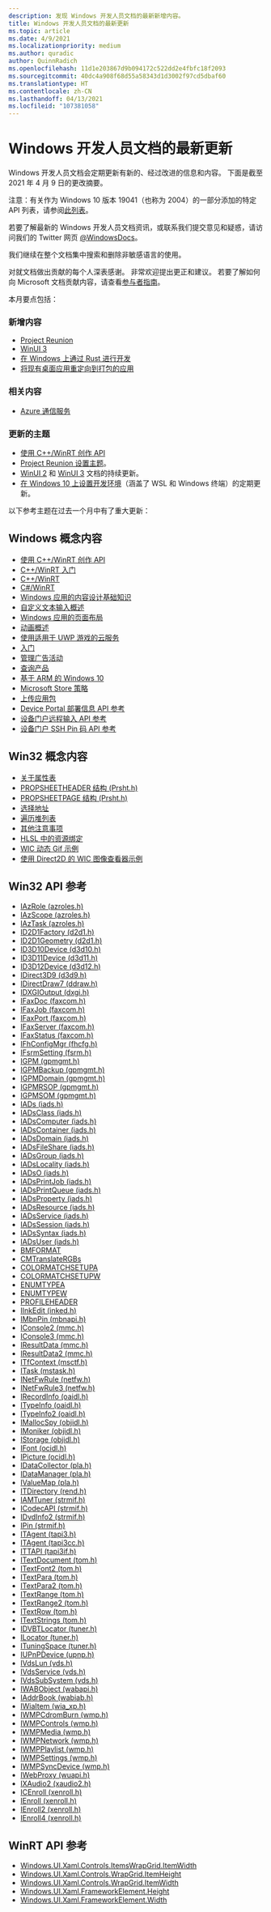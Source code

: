 ```yaml
---
description: 发现 Windows 开发人员文档的最新新增内容。
title: Windows 开发人员文档的最新更新
ms.topic: article
ms.date: 4/9/2021
ms.localizationpriority: medium
ms.author: quradic
author: QuinnRadich
ms.openlocfilehash: 11d1e203867d9b094172c522dd2e4fbfc18f2093
ms.sourcegitcommit: 40dc4a908f68d55a58343d1d3002f97cd5dbaf60
ms.translationtype: HT
ms.contentlocale: zh-CN
ms.lasthandoff: 04/13/2021
ms.locfileid: "107381058"
---
```

# <a name="latest-updates-to-the-windows-developer-docs"></a>Windows 开发人员文档的最新更新

Windows 开发人员文档会定期更新有新的、经过改进的信息和内容。 下面是截至 2021 年 4 月 9 日的更改摘要。

注意：有关作为 Windows 10 版本 19041（也称为 2004）的一部分添加的特定 API 列表，请参阅[此列表](/windows/uwp/whats-new/windows-10-build-19041-api-diff)。

若要了解最新的 Windows 开发人员文档资讯，或联系我们提交意见和疑惑，请访问我们的 Twitter 网页 [@WindowsDocs](https://twitter.com/windowsdocs)。

我们继续在整个文档集中搜索和删除非敏感语言的使用。

对就文档做出贡献的每个人深表感谢。 非常欢迎提出更正和建议。 若要了解如何向 Microsoft 文档贡献内容，请查看[参与者指南](/contribute/)。

本月要点包括：

### <a name="new-content"></a>新增内容


* [Project Reunion](https://docs.microsoft.com/windows/apps/project-reunion/)
* [WinUI 3](https://docs.microsoft.com/windows/apps/winui/winui3/)
* [在 Windows 上通过 Rust 进行开发](https://docs.microsoft.com/windows/dev-environment/rust/)
* [将现有桌面应用重定向到打包的应用](https://docs.microsoft.com/windows/apps/desktop/modernize/desktop-to-uwp-extensions#redirect)



### <a name="related-content"></a>相关内容 

* [Azure 通信服务](https://azure.microsoft.com/services/communication-services/)

### <a name="updated-topics"></a>更新的主题

* [使用 C++/WinRT 创作 API](https://docs.microsoft.com/windows/uwp/cpp-and-winrt-apis/author-apis)
* [Project Reunion 设置主题](../project-reunion/index.md)。
* [WinUI 2](../winui/winui2/index.md) 和 [WinUI 3](../winui/winui3/index.md) 文档的持续更新。
* [在 Windows 10 上设置开发环境](../../dev-environment/overview.md)（涵盖了 WSL 和 Windows 终端）的定期更新。


以下参考主题在过去一个月中有了重大更新：


## <a name="windows-conceptual-content"></a>Windows 概念内容

<ul>
<li><a href="https://docs.microsoft.com/windows/uwp/cpp-and-winrt-apis/author-apis">使用 C++/WinRT 创作 API</a></li>
<li><a href="https://docs.microsoft.com/windows/uwp/cpp-and-winrt-apis/get-started">C++/WinRT 入门</a></li>
<li><a href="https://docs.microsoft.com/windows/uwp/cpp-and-winrt-apis/index">C++/WinRT</a></li>
<li><a href="https://docs.microsoft.com/windows/uwp/csharp-winrt/index">C#/WinRT</a></li>
<li><a href="https://docs.microsoft.com/windows/uwp/design/basics/content-basics">Windows 应用的内容设计基础知识</a></li>
<li><a href="https://docs.microsoft.com/windows/uwp/design/input/custom-text-input">自定义文本输入概述</a></li>
<li><a href="https://docs.microsoft.com/windows/uwp/design/layout/page-layout">Windows 应用的页面布局</a></li>
<li><a href="https://docs.microsoft.com/windows/uwp/design/motion/xaml-animation">动画概述</a></li>
<li><a href="https://docs.microsoft.com/windows/uwp/gaming/cloud-for-games">使用适用于 UWP 游戏的云服务</a></li>
<li><a href="https://docs.microsoft.com/windows/uwp/gaming/getting-started">入门</a></li>
<li><a href="https://docs.microsoft.com/windows/uwp/monetize/manage-ad-campaigns">管理广告活动</a></li>
<li><a href="https://docs.microsoft.com/windows/uwp/monetize/query-for-products">查询产品</a></li>
<li><a href="https://docs.microsoft.com/windows/uwp/porting/apps-on-arm">基于 ARM 的 Windows 10</a></li>
<li><a href="https://docs.microsoft.com/windows/uwp/publish/store-policies">Microsoft Store 策略</a></li>
<li><a href="https://docs.microsoft.com/windows/uwp/publish/upload-app-packages">上传应用包</a></li>
<li><a href="https://docs.microsoft.com/windows/uwp/xbox-apps/uwp-deployinfo-api">Device Portal 部署信息 API 参考</a></li>
<li><a href="https://docs.microsoft.com/windows/uwp/xbox-apps/uwp-remoteinput-api">设备门户远程输入 API 参考</a></li>
<li><a href="https://docs.microsoft.com/windows/uwp/xbox-apps/uwp-sshpins-api">设备门户 SSH Pin 码 API 参考</a></li>
</ul>

## <a name="win32-conceptual-content"></a>Win32 概念内容

<ul>
<li><a href="https://docs.microsoft.com/windows/desktop/Controls/property-sheets">关于属性表</a></li>
<li><a href="https://docs.microsoft.com/windows/desktop/Controls/pss-propsheetheader">PROPSHEETHEADER 结构 (Prsht.h)</a></li>
<li><a href="https://docs.microsoft.com/windows/desktop/Controls/pss-propsheetpage">PROPSHEETPAGE 结构 (Prsht.h)</a></li>
<li><a href="https://docs.microsoft.com/windows/desktop/Tapi/select-an-address">选择地址</a></li>
<li><a href="https://docs.microsoft.com/windows/desktop/ToolHelp/traversing-the-heap-list">遍历堆列表</a></li>
<li><a href="https://docs.microsoft.com/windows/desktop/WinProg64/additional-considerations">其他注意事项</a></li>
<li><a href="https://docs.microsoft.com/windows/desktop/direct3d12/resource-binding-in-hlsl">HLSL 中的资源绑定</a></li>
<li><a href="https://docs.microsoft.com/windows/desktop/wic/-wic-sample-animated-gif">WIC 动态 Gif 示例</a></li>
<li><a href="https://docs.microsoft.com/windows/desktop/wic/-wic-sample-d2d-viewer">使用 Direct2D 的 WIC 图像查看器示例</a></li>
</ul>

## <a name="win32-api-reference"></a>Win32 API 参考

<ul>
<li><a href="https://docs.microsoft.com/windows/win32/api/azroles/nn-azroles-iazrole">IAzRole (azroles.h) </a></li>
<li><a href="https://docs.microsoft.com/windows/win32/api/azroles/nn-azroles-iazscope">IAzScope (azroles.h) </a></li>
<li><a href="https://docs.microsoft.com/windows/win32/api/azroles/nn-azroles-iaztask">IAzTask (azroles.h) </a></li>
<li><a href="https://docs.microsoft.com/windows/win32/api/d2d1/nn-d2d1-id2d1factory">ID2D1Factory (d2d1.h) </a></li>
<li><a href="https://docs.microsoft.com/windows/win32/api/d2d1/nn-d2d1-id2d1geometry">ID2D1Geometry (d2d1.h) </a></li>
<li><a href="https://docs.microsoft.com/windows/win32/api/d3d10/nn-d3d10-id3d10device">ID3D10Device (d3d10.h)</a></li>
<li><a href="https://docs.microsoft.com/windows/win32/api/d3d11/nn-d3d11-id3d11device">ID3D11Device (d3d11.h)</a></li>
<li><a href="https://docs.microsoft.com/windows/win32/api/d3d12/nn-d3d12-id3d12device">ID3D12Device (d3d12.h) </a></li>
<li><a href="https://docs.microsoft.com/windows/win32/api/d3d9/nn-d3d9-idirect3d9">IDirect3D9 (d3d9.h) </a></li>
<li><a href="https://docs.microsoft.com/windows/win32/api/ddraw/nn-ddraw-idirectdraw7">IDirectDraw7 (ddraw.h)</a></li>
<li><a href="https://docs.microsoft.com/windows/win32/api/dxgi/nn-dxgi-idxgioutput">IDXGIOutput (dxgi.h) </a></li>
<li><a href="https://docs.microsoft.com/windows/win32/api/faxcom/nn-faxcom-ifaxdoc">IFaxDoc (faxcom.h) </a></li>
<li><a href="https://docs.microsoft.com/windows/win32/api/faxcom/nn-faxcom-ifaxjob">IFaxJob (faxcom.h) </a></li>
<li><a href="https://docs.microsoft.com/windows/win32/api/faxcom/nn-faxcom-ifaxport">IFaxPort (faxcom.h) </a></li>
<li><a href="https://docs.microsoft.com/windows/win32/api/faxcom/nn-faxcom-ifaxserver">IFaxServer (faxcom.h)</a></li>
<li><a href="https://docs.microsoft.com/windows/win32/api/faxcom/nn-faxcom-ifaxstatus">IFaxStatus (faxcom.h)</a></li>
<li><a href="https://docs.microsoft.com/windows/win32/api/fhcfg/nn-fhcfg-ifhconfigmgr">IFhConfigMgr (fhcfg.h) </a></li>
<li><a href="https://docs.microsoft.com/windows/win32/api/fsrm/nn-fsrm-ifsrmsetting">IFsrmSetting (fsrm.h) </a></li>
<li><a href="https://docs.microsoft.com/windows/win32/api/gpmgmt/nn-gpmgmt-igpm">IGPM (gpmgmt.h) </a></li>
<li><a href="https://docs.microsoft.com/windows/win32/api/gpmgmt/nn-gpmgmt-igpmbackup">IGPMBackup (gpmgmt.h) </a></li>
<li><a href="https://docs.microsoft.com/windows/win32/api/gpmgmt/nn-gpmgmt-igpmdomain">IGPMDomain (gpmgmt.h) </a></li>
<li><a href="https://docs.microsoft.com/windows/win32/api/gpmgmt/nn-gpmgmt-igpmrsop">IGPMRSOP (gpmgmt.h) </a></li>
<li><a href="https://docs.microsoft.com/windows/win32/api/gpmgmt/nn-gpmgmt-igpmsom">IGPMSOM (gpmgmt.h) </a></li>
<li><a href="https://docs.microsoft.com/windows/win32/api/iads/nn-iads-iads">IADs (iads.h) </a></li>
<li><a href="https://docs.microsoft.com/windows/win32/api/iads/nn-iads-iadsclass">IADsClass (iads.h) </a></li>
<li><a href="https://docs.microsoft.com/windows/win32/api/iads/nn-iads-iadscomputer">IADsComputer (iads.h) </a></li>
<li><a href="https://docs.microsoft.com/windows/win32/api/iads/nn-iads-iadscontainer">IADsContainer (iads.h) </a></li>
<li><a href="https://docs.microsoft.com/windows/win32/api/iads/nn-iads-iadsdomain">IADsDomain (iads.h) </a></li>
<li><a href="https://docs.microsoft.com/windows/win32/api/iads/nn-iads-iadsfileshare">IADsFileShare (iads.h) </a></li>
<li><a href="https://docs.microsoft.com/windows/win32/api/iads/nn-iads-iadsgroup">IADsGroup (iads.h) </a></li>
<li><a href="https://docs.microsoft.com/windows/win32/api/iads/nn-iads-iadslocality">IADsLocality (iads.h) </a></li>
<li><a href="https://docs.microsoft.com/windows/win32/api/iads/nn-iads-iadso">IADsO (iads.h) </a></li>
<li><a href="https://docs.microsoft.com/windows/win32/api/iads/nn-iads-iadsprintjob">IADsPrintJob (iads.h) </a></li>
<li><a href="https://docs.microsoft.com/windows/win32/api/iads/nn-iads-iadsprintqueue">IADsPrintQueue (iads.h) </a></li>
<li><a href="https://docs.microsoft.com/windows/win32/api/iads/nn-iads-iadsproperty">IADsProperty (iads.h) </a></li>
<li><a href="https://docs.microsoft.com/windows/win32/api/iads/nn-iads-iadsresource">IADsResource (iads.h) </a></li>
<li><a href="https://docs.microsoft.com/windows/win32/api/iads/nn-iads-iadsservice">IADsService (iads.h) </a></li>
<li><a href="https://docs.microsoft.com/windows/win32/api/iads/nn-iads-iadssession">IADsSession (iads.h) </a></li>
<li><a href="https://docs.microsoft.com/windows/win32/api/iads/nn-iads-iadssyntax">IADsSyntax (iads.h) </a></li>
<li><a href="https://docs.microsoft.com/windows/win32/api/iads/nn-iads-iadsuser">IADsUser (iads.h)</a></li>
<li><a href="https://docs.microsoft.com/windows/win32/api/icm/ne-icm-bmformat">BMFORMAT</a></li>
<li><a href="https://docs.microsoft.com/windows/win32/api/icm/nf-icm-cmtranslatergbs">CMTranslateRGBs </a></li>
<li><a href="https://docs.microsoft.com/windows/win32/api/icm/ns-icm-colormatchsetupa">COLORMATCHSETUPA </a></li>
<li><a href="https://docs.microsoft.com/windows/win32/api/icm/ns-icm-colormatchsetupw">COLORMATCHSETUPW </a></li>
<li><a href="https://docs.microsoft.com/windows/win32/api/icm/ns-icm-enumtypea">ENUMTYPEA</a></li>
<li><a href="https://docs.microsoft.com/windows/win32/api/icm/ns-icm-enumtypew">ENUMTYPEW</a></li>
<li><a href="https://docs.microsoft.com/windows/win32/api/icm/ns-icm-profileheader">PROFILEHEADER</a></li>
<li><a href="https://docs.microsoft.com/windows/win32/api/inked/nn-inked-iinkedit">IInkEdit (inked.h)</a></li>
<li><a href="https://docs.microsoft.com/windows/win32/api/mbnapi/nn-mbnapi-imbnpin">IMbnPin (mbnapi.h) </a></li>
<li><a href="https://docs.microsoft.com/windows/win32/api/mmc/nn-mmc-iconsole2">IConsole2 (mmc.h) </a></li>
<li><a href="https://docs.microsoft.com/windows/win32/api/mmc/nn-mmc-iconsole3">IConsole3 (mmc.h) </a></li>
<li><a href="https://docs.microsoft.com/windows/win32/api/mmc/nn-mmc-iresultdata">IResultData (mmc.h) </a></li>
<li><a href="https://docs.microsoft.com/windows/win32/api/mmc/nn-mmc-iresultdata2">IResultData2 (mmc.h) </a></li>
<li><a href="https://docs.microsoft.com/windows/win32/api/msctf/nn-msctf-itfcontext">ITfContext (msctf.h) </a></li>
<li><a href="https://docs.microsoft.com/windows/win32/api/mstask/nn-mstask-itask">ITask (mstask.h)</a></li>
<li><a href="https://docs.microsoft.com/windows/win32/api/netfw/nn-netfw-inetfwrule">INetFwRule (netfw.h)</a></li>
<li><a href="https://docs.microsoft.com/windows/win32/api/netfw/nn-netfw-inetfwrule3">INetFwRule3 (netfw.h) </a></li>
<li><a href="https://docs.microsoft.com/windows/win32/api/oaidl/nn-oaidl-irecordinfo">IRecordInfo (oaidl.h) </a></li>
<li><a href="https://docs.microsoft.com/windows/win32/api/oaidl/nn-oaidl-itypeinfo">ITypeInfo (oaidl.h) </a></li>
<li><a href="https://docs.microsoft.com/windows/win32/api/oaidl/nn-oaidl-itypeinfo2">ITypeInfo2 (oaidl.h) </a></li>
<li><a href="https://docs.microsoft.com/windows/win32/api/objidl/nn-objidl-imallocspy">IMallocSpy (objidl.h) </a></li>
<li><a href="https://docs.microsoft.com/windows/win32/api/objidl/nn-objidl-imoniker">IMoniker (objidl.h) </a></li>
<li><a href="https://docs.microsoft.com/windows/win32/api/objidl/nn-objidl-istorage">IStorage (objidl.h) </a></li>
<li><a href="https://docs.microsoft.com/windows/win32/api/ocidl/nn-ocidl-ifont">IFont (ocidl.h)</a></li>
<li><a href="https://docs.microsoft.com/windows/win32/api/ocidl/nn-ocidl-ipicture">IPicture (ocidl.h) </a></li>
<li><a href="https://docs.microsoft.com/windows/win32/api/pla/nn-pla-idatacollector">IDataCollector (pla.h) </a></li>
<li><a href="https://docs.microsoft.com/windows/win32/api/pla/nn-pla-idatamanager">IDataManager (pla.h) </a></li>
<li><a href="https://docs.microsoft.com/windows/win32/api/pla/nn-pla-ivaluemap">IValueMap (pla.h) </a></li>
<li><a href="https://docs.microsoft.com/windows/win32/api/rend/nn-rend-itdirectory">ITDirectory (rend.h) </a></li>
<li><a href="https://docs.microsoft.com/windows/win32/api/strmif/nn-strmif-iamtuner">IAMTuner (strmif.h) </a></li>
<li><a href="https://docs.microsoft.com/windows/win32/api/strmif/nn-strmif-icodecapi">ICodecAPI (strmif.h) </a></li>
<li><a href="https://docs.microsoft.com/windows/win32/api/strmif/nn-strmif-idvdinfo2">IDvdInfo2 (strmif.h) </a></li>
<li><a href="https://docs.microsoft.com/windows/win32/api/strmif/nn-strmif-ipin">IPin (strmif.h) </a></li>
<li><a href="https://docs.microsoft.com/windows/win32/api/tapi3/nn-tapi3-itagent">ITAgent (tapi3.h) </a></li>
<li><a href="https://docs.microsoft.com/windows/win32/api/tapi3cc/nn-tapi3cc-itagent">ITAgent (tapi3cc.h) </a></li>
<li><a href="https://docs.microsoft.com/windows/win32/api/tapi3if/nn-tapi3if-ittapi">ITTAPI (tapi3if.h) </a></li>
<li><a href="https://docs.microsoft.com/windows/win32/api/tom/nn-tom-itextdocument">ITextDocument (tom.h) </a></li>
<li><a href="https://docs.microsoft.com/windows/win32/api/tom/nn-tom-itextfont2">ITextFont2 (tom.h) </a></li>
<li><a href="https://docs.microsoft.com/windows/win32/api/tom/nn-tom-itextpara">ITextPara (tom.h)</a></li>
<li><a href="https://docs.microsoft.com/windows/win32/api/tom/nn-tom-itextpara2">ITextPara2 (tom.h) </a></li>
<li><a href="https://docs.microsoft.com/windows/win32/api/tom/nn-tom-itextrange">ITextRange (tom.h)</a></li>
<li><a href="https://docs.microsoft.com/windows/win32/api/tom/nn-tom-itextrange2">ITextRange2 (tom.h) </a></li>
<li><a href="https://docs.microsoft.com/windows/win32/api/tom/nn-tom-itextrow">ITextRow (tom.h)</a></li>
<li><a href="https://docs.microsoft.com/windows/win32/api/tom/nn-tom-itextstrings">ITextStrings (tom.h) </a></li>
<li><a href="https://docs.microsoft.com/windows/win32/api/tuner/nn-tuner-idvbtlocator">IDVBTLocator (tuner.h) </a></li>
<li><a href="https://docs.microsoft.com/windows/win32/api/tuner/nn-tuner-ilocator">ILocator (tuner.h) </a></li>
<li><a href="https://docs.microsoft.com/windows/win32/api/tuner/nn-tuner-ituningspace">ITuningSpace (tuner.h) </a></li>
<li><a href="https://docs.microsoft.com/windows/win32/api/upnp/nn-upnp-iupnpdevice">IUPnPDevice (upnp.h) </a></li>
<li><a href="https://docs.microsoft.com/windows/win32/api/vds/nn-vds-ivdslun">IVdsLun (vds.h) </a></li>
<li><a href="https://docs.microsoft.com/windows/win32/api/vds/nn-vds-ivdsservice">IVdsService (vds.h) </a></li>
<li><a href="https://docs.microsoft.com/windows/win32/api/vds/nn-vds-ivdssubsystem">IVdsSubSystem (vds.h) </a></li>
<li><a href="https://docs.microsoft.com/windows/win32/api/wabapi/nn-wabapi-iwabobject">IWABObject (wabapi.h) </a></li>
<li><a href="https://docs.microsoft.com/windows/win32/api/wabiab/nn-wabiab-iaddrbook">IAddrBook (wabiab.h) </a></li>
<li><a href="https://docs.microsoft.com/windows/win32/api/wia_xp/nn-wia_xp-iwiaitem">IWiaItem (wia_xp.h) </a></li>
<li><a href="https://docs.microsoft.com/windows/win32/api/wmp/nn-wmp-iwmpcdromburn">IWMPCdromBurn (wmp.h) </a></li>
<li><a href="https://docs.microsoft.com/windows/win32/api/wmp/nn-wmp-iwmpcontrols">IWMPControls (wmp.h) </a></li>
<li><a href="https://docs.microsoft.com/windows/win32/api/wmp/nn-wmp-iwmpmedia">IWMPMedia (wmp.h) </a></li>
<li><a href="https://docs.microsoft.com/windows/win32/api/wmp/nn-wmp-iwmpnetwork">IWMPNetwork (wmp.h) </a></li>
<li><a href="https://docs.microsoft.com/windows/win32/api/wmp/nn-wmp-iwmpplaylist">IWMPPlaylist (wmp.h) </a></li>
<li><a href="https://docs.microsoft.com/windows/win32/api/wmp/nn-wmp-iwmpsettings">IWMPSettings (wmp.h) </a></li>
<li><a href="https://docs.microsoft.com/windows/win32/api/wmp/nn-wmp-iwmpsyncdevice">IWMPSyncDevice (wmp.h) </a></li>
<li><a href="https://docs.microsoft.com/windows/win32/api/wuapi/nn-wuapi-iwebproxy">IWebProxy (wuapi.h) </a></li>
<li><a href="https://docs.microsoft.com/windows/win32/api/xaudio2/nn-xaudio2-ixaudio2">IXAudio2 (xaudio2.h) </a></li>
<li><a href="https://docs.microsoft.com/windows/win32/api/xenroll/nn-xenroll-icenroll">ICEnroll (xenroll.h)</a></li>
<li><a href="https://docs.microsoft.com/windows/win32/api/xenroll/nn-xenroll-ienroll">IEnroll (xenroll.h)</a></li>
<li><a href="https://docs.microsoft.com/windows/win32/api/xenroll/nn-xenroll-ienroll2">IEnroll2 (xenroll.h)</a></li>
<li><a href="https://docs.microsoft.com/windows/win32/api/xenroll/nn-xenroll-ienroll4">IEnroll4 (xenroll.h) </a></li>
</ul>

## <a name="winrt-api-reference"></a>WinRT API 参考

<ul>

<li><a href="https://docs.microsoft.com/uwp/api/windows.ui.xaml.controls.itemswrapgrid.itemwidth">Windows.UI.Xaml.Controls.ItemsWrapGrid.ItemWidth</a></li>
<li><a href="https://docs.microsoft.com/uwp/api/windows.ui.xaml.controls.wrapgrid.itemheight">Windows.UI.Xaml.Controls.WrapGrid.ItemHeight</a></li>
<li><a href="https://docs.microsoft.com/uwp/api/windows.ui.xaml.controls.wrapgrid.itemwidth">Windows.UI.Xaml.Controls.WrapGrid.ItemWidth</a></li>
<li><a href="https://docs.microsoft.com/uwp/api/windows.ui.xaml.frameworkelement.height">Windows.UI.Xaml.FrameworkElement.Height</a></li>
<li><a href="https://docs.microsoft.com/uwp/api/windows.ui.xaml.frameworkelement.width">Windows.UI.Xaml.FrameworkElement.Width</a></li>
</ul>